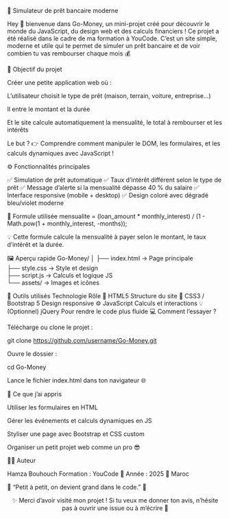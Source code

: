 💸 Simulateur de prêt bancaire moderne

Hey 👋 bienvenue dans Go-Money, un mini-projet créé pour découvrir le monde du JavaScript, du design web et des calculs financiers !
Ce projet a été réalisé dans le cadre de ma formation à YouCode.
C’est un site simple, moderne et utile qui te permet de simuler un prêt bancaire et de voir combien tu vas rembourser chaque mois 💰

🎯 Objectif du projet

Créer une petite application web où :

L’utilisateur choisit le type de prêt (maison, terrain, voiture, entreprise…)

Il entre le montant et la durée

Et le site calcule automatiquement la mensualité, le total à rembourser et les intérêts

Le but ?
👉 Comprendre comment manipuler le DOM, les formulaires, et les calculs dynamiques avec JavaScript !

⚙️ Fonctionnalités principales

✅ Simulation de prêt automatique
✅ Taux d’intérêt différent selon le type de prêt
✅ Message d’alerte si la mensualité dépasse 40 % du salaire
✅ Interface responsive (mobile + desktop)
✅ Design coloré avec dégradé bleu/violet moderne

🧮 Formule utilisée
mensualite = (loan_amount * monthly_interest) / 
             (1 - Math.pow(1 + monthly_interest, -months));


💡 Cette formule calcule la mensualité à payer selon le montant, le taux d’intérêt et la durée.

🖼️ Aperçu rapide
Go-Money/
│
├── index.html   → Page principale  
├── style.css    → Style et design  
├── script.js    → Calculs et logique JS  
└── assets/      → Images et icônes

🧰 Outils utilisés
Technologie	Rôle
🧱 HTML5	Structure du site
🎨 CSS3 / Bootstrap 5	Design responsive
⚙️ JavaScript	Calculs et interactions
💡 (Optionnel) jQuery	Pour rendre le code plus fluide
💻 Comment l’essayer ?

Télécharge ou clone le projet :

git clone https://github.com/username/Go-Money.git


Ouvre le dossier :

cd Go-Money


Lance le fichier index.html dans ton navigateur 🌐

🧠 Ce que j’ai appris

Utiliser les formulaires en HTML

Gérer les événements et calculs dynamiques en JS

Styliser une page avec Bootstrap et CSS custom

Organiser un petit projet web comme un pro 😎

👨‍💻 Auteur

Hamza Bouhouch
Formation : YouCode
📅 Année : 2025
📍 Maroc

💬 “Petit à petit, on devient grand dans le code.” 🚀

<div align="center">

✨ Merci d’avoir visité mon projet !
Si tu veux me donner ton avis, n’hésite pas à ouvrir une issue ou à m’écrire 💙

</div>